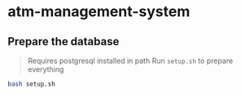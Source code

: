 # atm-management-system

## Prepare the database
> Requires postgresql installed in path
Run `setup.sh` to prepare everything
```sh
bash setup.sh
```